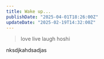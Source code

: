 ```yaml
---
title: Wake up...
publishDate: "2025-04-01T18:26:00Z"
updateDate: "2025-02-19T14:32:00Z"
---
```


> love live laugh hoshi



nksdjkahdsadjas
